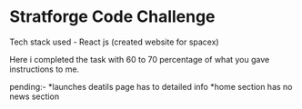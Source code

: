 # Stratforge Code Challenge

Tech stack used  - React js (created website for spacex)

Here i completed the task with 60 to 70 percentage of what you gave instructions to me.

pending:-
    *launches deatils page has to detailed info
    *home section has no news section


    
